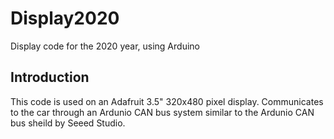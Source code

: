 # Display2020
Display code for the 2020 year, using Arduino

## Introduction
This code is used on an Adafruit 3.5" 320x480 pixel display. Communicates to the car through an 
Ardunio CAN bus system similar to the Ardunio CAN bus sheild by Seeed Studio.
